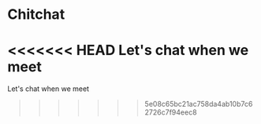 # Chitchat
<<<<<<< HEAD
Let's chat when we meet
=======
Let's chat when we meet
>>>>>>> 5e08c65bc21ac758da4ab10b7c62726c7f94eec8
